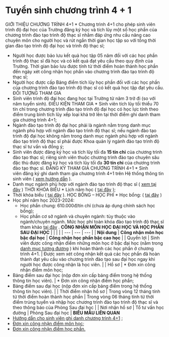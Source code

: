 
# Tuyển sinh chương trình 4 + 1
 GIỚI THIỆU CHƯƠNG TRÌNH 4+1 * Chương trình 4+1 cho phép sinh viên trình độ đại học của Trường đăng ký học và tích lũy một số học phần của chương trình đào tạo trình độ thạc sĩ nhằm đáp ứng nhu cầu nâng cao chuyên môn cho người học và rút ngắn thời gian học tập so với tổng thời gian đào tạo trình độ đại học và trình độ thạc sĩ;
* Người học được bảo lưu kết quả học tập 05 năm đối với các học phần trình độ thạc sĩ đã học và có kết quả đạt yêu cầu theo quy định của Trường. Thời gian bảo lưu được tính từ thời điểm hoàn thành học phần đến ngày xét công nhận học phần vào chương trình đào tạo trình độ thạc sĩ;
* Người học được cấp Bảng điểm tích lũy học phần đối với các học phần của chương trình đào tạo trình độ thạc sĩ có kết quả học tập đạt yêu cầu. ĐỐI TƯỢNG THAM GIA
* Sinh viên trình độ đại học đang học tại Trường từ năm 3 trở đi (so với năm tuyển sinh).
 ĐIỀU KIỆN THAM GIA * Sinh viên tích lũy tối thiểu 70 tín chỉ trong chương trình đào tạo trình độ đại học có học lực tính theo điểm trung bình tích lũy xếp loại khá trở lên tại thời điểm ghi danh tham gia chương trình 4+1;
* Ngành đào tạo trình độ đại học phải là ngành nằm trong danh mục ngành phù hợp với ngành đào tạo trình độ thạc sĩ; nếu ngành đào tạo trình độ đại học không nằm trong danh mục ngành phù hợp với ngành đào tạo trình độ thạc sĩ phải được Khoa quản lý ngành đào tạo trình độ thạc sĩ tư vấn và đồng ý;
* Sinh viên được đăng ký học và tích lũy tối đa
 **15 tín chỉ** của chương trình đào tạo thạc sĩ; riêng sinh viên thuộc chương trình đào tạo chuyên sâu đặc thù được đăng ký học và tích lũy tối đa
 **30 tín chỉ** của chương trình đào tạo thạc sĩ.
 ĐĂNG KÝ THAM GIA CHƯƠNG TRÌNH 4+1 * Sinh viên đăng ký ghi danh tham gia chương trình 4+1 trên Hệ thống thông tin sinh viên (
 [xem hướng dẫn](/sites/admission/files/Tuyen-sinh/SGS/SGS-D1-2022/H%C6%B0%E1%BB%9Bng%20d%E1%BA%ABn%20ghi%20danh%20ch%C6%B0%C6%A1ng%20tr%C3%ACnh%204%2B1.pdf) ).
* Danh mục ngành phù hợp với ngành đào tạo trình độ thạc sĩ (
 [xem tại đây](/sites/admission/files/Tuyen-sinh/SGS/4%2B1/Danh%20m%E1%BB%A5c%20ng%C3%A0nh%20ph%C3%B9%20h%E1%BB%A3p.xlsx) )
 THỜI KHÓA BIỂU * Lịch năm học (
 [tại đây](https://grad.tdtu.edu.vn/lich-nam-hoc) );
* Thời khóa biểu (
 [tại đây](https://grad.tdtu.edu.vn/dao-tao/thoi-khoa-bieu) ).
 HỌC BỔNG – HỌC PHÍ * Học bổng: (
 [tại đây](https://grad.tdtu.edu.vn/hoc-phi-hoc-bong/hoc-bong-chuong-trinh-4-1) )
* Học phí năm học 2023-2024:
	+ Học phần chung: 610.000đ/tín chỉ (chưa áp dụng chính sách học bổng);
	+ Học phần cơ sở ngành và chuyên ngành: tùy thuộc vào ngành/chuyên ngành. Mức học phí toàn khóa đào tạo trình độ thạc sĩ tham khảo [tại đây](https://tdtu.edu.vn/sites/www/files/Cong-khai-thong-tin/BM21-1.pdf) .
 **CÔNG NHẬN MÔN HỌC ĐẠI HỌC VÀ HỌC PHẦN SAU ĐẠI HỌC**
|  |  |  |
| --- | --- | --- |
| **Nội dung**  | **Công nhận môn học bậc đại học**  | **Công nhận học phần bậc cao học**  |
| Quyền lợi | Sinh viên được công nhận điểm những môn học ở bậc đại học (nằm trong
 [danh mục tương đương](http://grad.tdtu.edu.vn/dao-tao/danh-muc-mon-hoc-hoc-phan-tuong-duong) ) khi hoàn thành các học phần ở chương trình 4+1. | Được xem xét công nhận kết quả các học phần đã hoàn thành đạt yêu cầu vào chương trình đào tạo sau đại học ngay khi người học được công nhận là học viên. |
| Hồ sơ | * Đơn xin công nhận điểm môn học;
* Bảng điểm sau đại học (nộp đơn xin cấp bảng điểm trong hệ thống thông tin học viên).
 | * Đơn xin công nhận điểm học phần;
* Bảng điểm sau đại học (nộp đơn xin cấp bảng điểm trong hệ thống thông tin học viên).
 |
| Thời điểm nhận hồ sơ | Trong vòng 12 tháng tính từ thời điểm hoàn thành học phần | Trong vòng 06 tháng tính từ thời điểm trúng tuyển và nhập học chương trình đào tạo trình độ thạc sĩ và theo thông báo của Phòng Sau đại học |
| Nơi nhận hồ sơ | Tổ tư vấn học đường | Phòng Sau đại học |
**BIỂU MẪU LIÊN QUAN** 
* [Hướng dẫn cho sinh viên ghi danh chương trình 4+1](/sites/admission/files/Tuyen-sinh/SGS/SGS-D1-2022/H%C6%B0%E1%BB%9Bng%20d%E1%BA%ABn%20ghi%20danh%20ch%C6%B0%C6%A1ng%20tr%C3%ACnh%204%2B1.pdf) ;
* [Đơn xin công nhận điểm môn học;](/sites/admission/files/Tuyen-sinh/SGS/4%2B1/%C4%90%C6%A1n%20xin%20c%C3%B4ng%20nh%E1%BA%ADn%20%C4%91i%E1%BB%83m%20m%C3%B4n%20h%E1%BB%8Dc%20%C4%90H.docx)
* [Đơn xin công nhận điểm học phần.](/sites/graduate/files/GRAD/Bi%E1%BB%83u%20m%E1%BA%ABu/Vi%E1%BB%87t%20Nam/Th%E1%BA%A1c%20s%C4%A9/%C4%90%C6%A1n%20xin%20c%C3%B4ng%20nh%E1%BA%ADn%20%C4%91i%E1%BB%83m%20h%E1%BB%8Dc%20ph%E1%BA%A7n%20S%C4%90H.docx)
